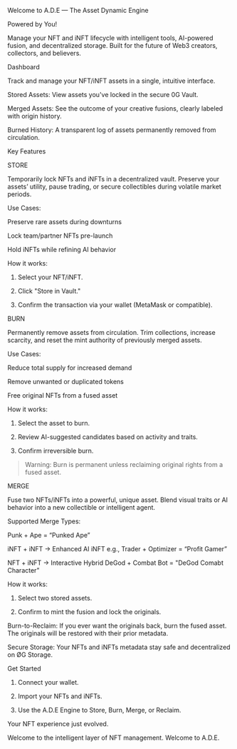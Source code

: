 
Welcome to A.D.E — The Asset Dynamic Engine

Powered by You! 

Manage your NFT and iNFT lifecycle with intelligent tools, AI-powered fusion, and decentralized storage. Built for the future of Web3 creators, collectors, and believers.

Dashboard

Track and manage your NFT/iNFT assets in a single, intuitive interface.

Stored Assets: View assets you've locked in the secure 0G Vault.

Merged Assets: See the outcome of your creative fusions, clearly labeled with origin history.

Burned History: A transparent log of assets permanently removed from circulation.


Key Features

STORE

Temporarily lock NFTs and iNFTs in a decentralized vault.
Preserve your assets’ utility, pause trading, or secure collectibles during volatile market periods.

Use Cases:

Preserve rare assets during downturns

Lock team/partner NFTs pre-launch

Hold iNFTs while refining AI behavior


How it works:

1. Select your NFT/iNFT.


2. Click "Store in Vault."

3. Confirm the transaction via your wallet (MetaMask or compatible).



BURN

Permanently remove assets from circulation.
Trim collections, increase scarcity, and reset the mint authority of previously merged assets.

Use Cases:

Reduce total supply for increased demand

Remove unwanted or duplicated tokens

Free original NFTs from a fused asset


How it works:

1. Select the asset to burn.


2. Review AI-suggested candidates based on activity and traits.


3. Confirm irreversible burn.



> Warning: Burn is permanent unless reclaiming original rights from a fused asset.




MERGE

Fuse two NFTs/iNFTs into a powerful, unique asset.
Blend visual traits or AI behavior into a new collectible or intelligent agent.

Supported Merge Types:

 Punk + Ape = “Punked Ape”

iNFT + iNFT → Enhanced AI iNFT
e.g., Trader + Optimizer = “Profit Gamer”

NFT + iNFT → Interactive Hybrid
DeGod + Combat Bot = "DeGod Comabt Character”


How it works:

1. Select two stored assets.

2. Confirm to mint the fusion and lock the originals.



Burn-to-Reclaim: If you ever want the originals back, burn the fused asset. The originals will be restored with their prior metadata. 



Secure Storage: Your NFTs and iNFTs metadata stay safe and decentralized on ØG Storage.



Get Started

1. Connect your wallet.


2. Import your NFTs and iNFTs.


3. Use the A.D.E Engine to Store, Burn, Merge, or Reclaim.



Your NFT experience just evolved.

Welcome to the intelligent layer of NFT management. Welcome to A.D.E.



